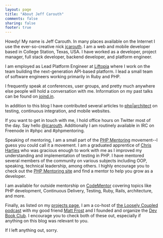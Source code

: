 ```yaml
---
layout: page
title: "About Jeff Carouth"
comments: false 
sharing: false
footer: true
---
```

Howdy! My name is Jeff Carouth. In many places available on the Internet I use the ever-so-creative nick [jcarouth](https://twitter.com/jcarouth). I am a web and mobile developer based in College Station, Texas, USA. I have worked as a developer, project manager, full stack developer, backend developer, and platform engineer.

I am employed as Lead Platform Engineer at [Liftopia](http://www.liftopia.com) where I work on the team building the next-generation API-based platform. I lead a small team of software engineers working primarily in Ruby and PHP.

I frequently speak at conferences, user groups, and pretty much anywhere else people will hold a conversation with me. Information on my past talks can be found on [joind.in](http://joind.in/user/view/6080).

In addition to this blog I have contributed several articles to [php|architect](http://www.phparch.com/magazine) on testing, continuous integration, and mobile websites.

If you want to get in touch with me, I hold office hours on Twitter most of the day. Say hello [@jcarouth](https://twitter.com/jcarouth). Additionally I am routinely available in IRC on Freenode in #phpc and #phpmentoring.

Speaking of mentoring, I am a small part of the [PHP Mentoring](http://phpmentoring.org/) movement--I guess you could call it a movement. I am a graduated apprentice of [Chris Hartjes](https://twitter.com/grmpyprogrammer) who was gracious enough to work with me as I improved my understanding and implementation of testing in PHP. I have mentored several members of the community on various subjects including OOP, speaking, technical leadership, among others. I highly encourage you to check out the [PHP Mentoring site](http://phpmentoring.org/) and find a mentor to help you grow as a developer.

I am available for outside mentorship on [CodeMentor](https://www.codementor.io/jcarouth) covering topics like PHP development, Continuous Delivery, Testing, Ruby, Rails, architecture, and more.

Finally, as listed on my [projects page](/projects), I am a co-host of [the Loosely Coupled podcast](http://looselycoupled.info) with my good friend [Matt Frost](https://twitter.com/shrtwhitebldguy) and I founded and organize the [Dev Book Club](http://devbookclub.org). I encourage you to check both of these out, especially if anything on this blog was relevant to you.

If I left anything out, sorry.
